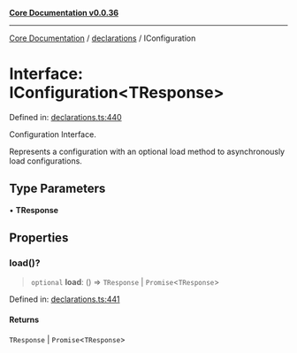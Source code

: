 [**Core Documentation v0.0.36**](../../README.md)

***

[Core Documentation](../../modules.md) / [declarations](../README.md) / IConfiguration

# Interface: IConfiguration\<TResponse\>

Defined in: [declarations.ts:440](https://github.com/stonemjs/core/blob/9f959fbf0878444ad50749e09c8b1ee612a83d71/src/declarations.ts#L440)

Configuration Interface.

Represents a configuration with an optional load method to asynchronously load configurations.

## Type Parameters

• **TResponse**

## Properties

### load()?

> `optional` **load**: () => `TResponse` \| `Promise`\<`TResponse`\>

Defined in: [declarations.ts:441](https://github.com/stonemjs/core/blob/9f959fbf0878444ad50749e09c8b1ee612a83d71/src/declarations.ts#L441)

#### Returns

`TResponse` \| `Promise`\<`TResponse`\>
